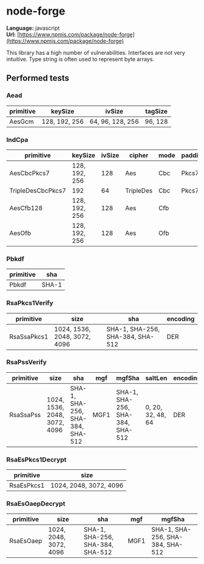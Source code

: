 # node-forge

**Language:**
javascript\
**Url:**
[https://www.npmjs.com/package/node-forge](https://www.npmjs.com/package/node-forge)

This library has a high number of vulnerabilities.
Interfaces are not very intuitive.
Type string is often used to represent byte arrays.

## Performed tests

### Aead

| primitive | keySize | ivSize | tagSize |
| --- | --- | --- | --- |
| AesGcm | 128, 192, 256 | 64, 96, 128, 256 | 96, 128 |

### IndCpa

| primitive | keySize | ivSize | cipher | mode | padding | paddingSize | feedback |
| --- | --- | --- | --- | --- | --- | --- | --- |
| AesCbcPkcs7 | 128, 192, 256 | 128 | Aes | Cbc | Pkcs7 | 128 | |
| TripleDesCbcPkcs7 | 192 | 64 | TripleDes | Cbc | Pkcs7 | 64 | |
| AesCfb128 | 128, 192, 256 | 128 | Aes | Cfb | | | 128 |
| AesOfb | 128, 192, 256 | 128 | Aes | Ofb | | | |

### Pbkdf

| primitive | sha |
| --- | --- |
| Pbkdf | SHA-1 |

### RsaPkcs1Verify

| primitive | size | sha | encoding |
| --- | --- | --- | --- |
| RsaSsaPkcs1 | 1024, 1536, 2048, 3072, 4096 | SHA-1, SHA-256, SHA-384, SHA-512 | DER |

### RsaPssVerify

| primitive | size | sha | mgf | mgfSha | saltLen | encoding |
| --- | --- | --- | --- | --- | --- | --- |
| RsaSsaPss | 1024, 1536, 2048, 3072, 4096 | SHA-1, SHA-256, SHA-384, SHA-512 | MGF1 | SHA-1, SHA-256, SHA-384, SHA-512 | 0, 20, 32, 48, 64 | DER |

### RsaEsPkcs1Decrypt

| primitive | size |
| --- | --- |
| RsaEsPkcs1 | 1024, 2048, 3072, 4096 |

### RsaEsOaepDecrypt

| primitive | size | sha | mgf | mgfSha |
| --- | --- | --- | --- | --- |
| RsaEsOaep | 1024, 2048, 3072, 4096 | SHA-1, SHA-256, SHA-384, SHA-512 | MGF1 | SHA-1, SHA-256, SHA-384, SHA-512 |
